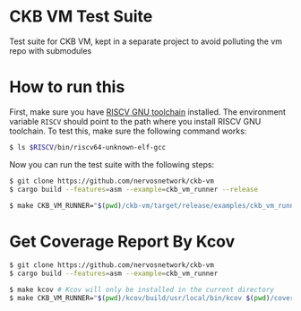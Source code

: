 # CKB VM Test Suite

Test suite for CKB VM, kept in a separate project to avoid polluting the vm repo with submodules

# How to run this

First, make sure you have [RISCV GNU toolchain](https://github.com/riscv/riscv-gnu-toolchain) installed. The environment variable `RISCV` should point to the path where you install RISCV GNU toolchain. To test this, make sure the following command works:

```bash
$ ls $RISCV/bin/riscv64-unknown-elf-gcc
```

Now you can run the test suite with the following steps:

```bash
$ git clone https://github.com/nervosnetwork/ckb-vm
$ cargo build --features=asm --example=ckb_vm_runner --release

$ make CKB_VM_RUNNER="$(pwd)/ckb-vm/target/release/examples/ckb_vm_runner"
```

# Get Coverage Report By Kcov

```sh
$ git clone https://github.com/nervosnetwork/ckb-vm
$ cargo build --features=asm --example=ckb_vm_runner

$ make kcov # Kcov will only be installed in the current directory
$ make CKB_VM_RUNNER="$(pwd)/kcov/build/usr/local/bin/kcov $(pwd)/coverage $(pwd)/ckb-vm/target/debug/examples/ckb_vm_runner"
```
